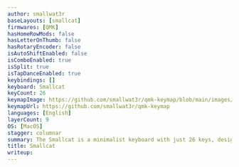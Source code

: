 ```yaml
---
author: smallwat3r
baseLayouts: [smallcat]
firmwares: [QMK]
hasHomeRowMods: false
hasLetterOnThumb: false
hasRotaryEncoder: false
isAutoShiftEnabled: false
isComboEnabled: true
isSplit: true
isTapDanceEnabled: true
keybindings: []
keyboard: Smallcat
keyCount: 26
keymapImage: https://github.com/smallwat3r/qmk-keymap/blob/main/images/keymap.png
keymapUrl: https://github.com/smallwat3r/qmk-keymap
languages: [English]
layerCount: 9
OS: [MacOS]
stagger: columnar
summary: The Smallcat is a minimalist keyboard with just 26 keys, designed to reduce finger strain and minimize movement—especially for the pinky fingers. To compensate for the limited number of keys, it relies heavily on combo inputs. Using very light switches is recommended, making the typing experience especially comfortable.
title: Smallcat
writeup: 
---
```

